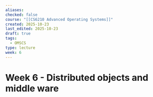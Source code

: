 ```yaml
---
aliases:
checked: false
course: "[[CS6210 Advanced Operating Systems]]"
created: 2025-10-23
last_edited: 2025-10-23
draft: true
tags:
  - OMSCS
type: lecture
week: 6
---
```

# Week 6 - Distributed objects and middle ware
